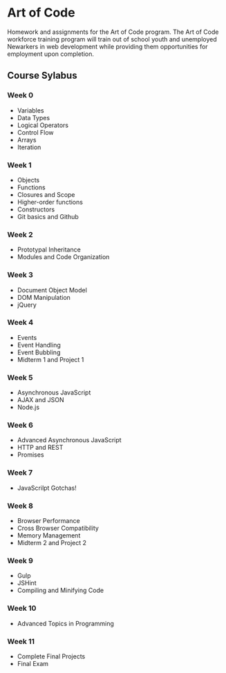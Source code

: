 # Art of Code
Homework and assignments for the Art of Code program. The Art of Code workforce training program will train out of school youth and unemployed Newarkers in web development while providing them opportunities for employment upon completion.

## Course Sylabus

### Week 0
* Variables
* Data Types
* Logical Operators
* Control Flow
* Arrays
* Iteration

### Week 1
* Objects
* Functions
* Closures and Scope
* Higher-order functions
* Constructors
* Git basics and Github

### Week 2
* Prototypal Inheritance
* Modules and Code Organization

### Week 3
* Document Object Model
* DOM Manipulation
* jQuery

### Week 4
* Events
* Event Handling
* Event Bubbling
* Midterm 1 and Project 1

### Week 5
* Asynchronous JavaScript
* AJAX and JSON
* Node.js

### Week 6
* Advanced Asynchronous JavaScript
* HTTP and REST
* Promises

### Week 7
* JavaScrilpt Gotchas!

### Week 8
* Browser Performance
* Cross Browser Compatibility
* Memory Management
* Midterm 2 and Project 2

### Week 9
* Gulp
* JSHint
* Compiling and Minifying Code

### Week 10
* Advanced Topics in Programming

### Week 11
* Complete Final Projects
* Final Exam
